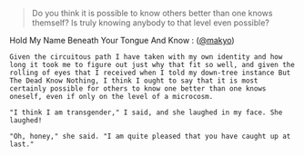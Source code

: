 > Do you think it is possible to know others better than one knows themself? Is truly knowing anybody to that level even possible?

Hold My Name Beneath Your Tongue And Know
:   ([@makyo](https://cohost.org/makyo))

    Given the circuitous path I have taken with my own identity and how long it took me to figure out just why that fit so well, and given the rolling of eyes that I received when I told my down-tree instance But The Dead Know Nothing, I think I ought to say that it is most certainly possible for others to know one better than one knows oneself, even if only on the level of a microcosm.

    "I think I am transgender," I said, and she laughed in my face. She laughed!

    "Oh, honey," she said. "I am quite pleased that you have caught up at last."
